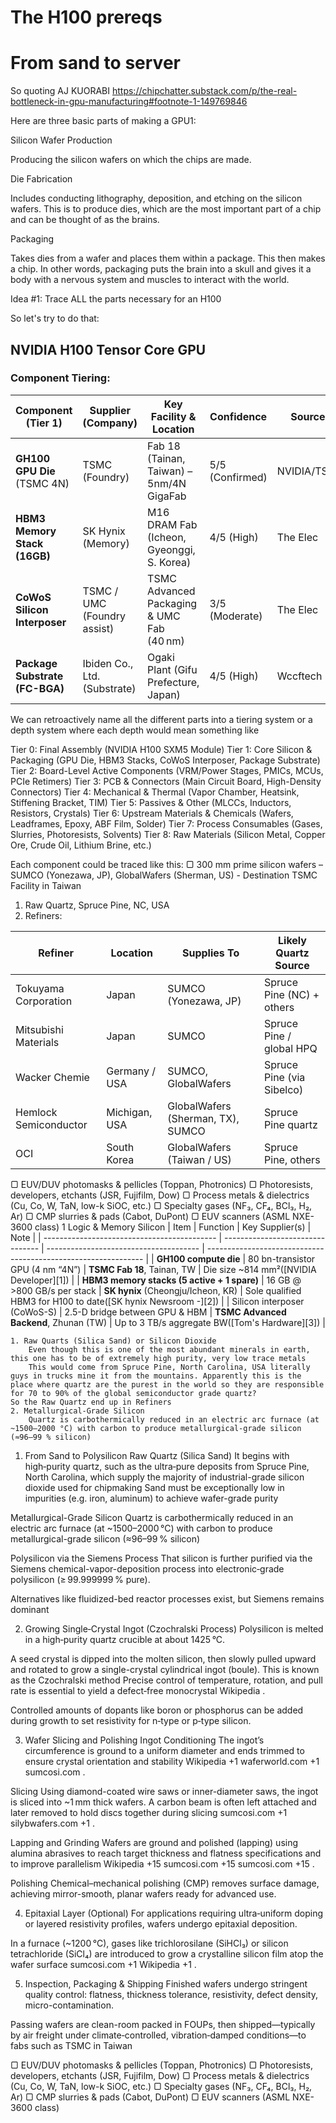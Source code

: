 # The H100 prereqs







# From sand to server
So quoting AJ KUORABI https://chipchatter.substack.com/p/the-real-bottleneck-in-gpu-manufacturing#footnote-1-149769846

Here are three basic parts of making a GPU1:

Silicon Wafer Production 

Producing the silicon wafers on which the chips are made. 

Die Fabrication 

Includes conducting lithography, deposition, and etching on the silicon wafers. This is to produce dies, which are the most important part of a chip and can be thought of as the brains. 

Packaging 

Takes dies from a wafer and places them within a package. This then makes a chip. In other words, packaging puts the brain into a skull and gives it a body with a nervous system and muscles to interact with the world. 

Idea #1: Trace ALL the parts necessary for an H100

So let's try to do that:

## NVIDIA H100 Tensor Core GPU
### Component Tiering:
| **Component (Tier 1)**         | **Supplier (Company)**       | **Key Facility & Location**               | **Confidence**  | **Sources** |
| ------------------------------ | ---------------------------- | ----------------------------------------- | --------------- | ----------- |
| **GH100 GPU Die** (TSMC 4N)    | TSMC (Foundry)               | Fab 18 (Tainan, Taiwan) – 5nm/4N GigaFab  | 5/5 (Confirmed) | NVIDIA/TSMC |
| **HBM3 Memory Stack (16GB)**   | SK Hynix (Memory)            | M16 DRAM Fab (Icheon, Gyeonggi, S. Korea) | 4/5 (High)      | The Elec    |
| **CoWoS Silicon Interposer**   | TSMC / UMC (Foundry assist)  | TSMC Advanced Packaging & UMC Fab (40 nm) | 3/5 (Moderate)  | The Elec    |
| **Package Substrate (FC-BGA)** | Ibiden Co., Ltd. (Substrate) | Ogaki Plant (Gifu Prefecture, Japan)      | 4/5 (High)      | Wccftech    |

We can retroactively name all the different parts into a tiering system or a depth system where each depth would mean something like

Tier 0: Final Assembly (NVIDIA H100 SXM5 Module)
Tier 1: Core Silicon & Packaging (GPU Die, HBM3 Stacks, CoWoS Interposer, Package Substrate)
Tier 2: Board-Level Active Components (VRM/Power Stages, PMICs, MCUs, PCIe Retimers)
Tier 3: PCB & Connectors (Main Circuit Board, High-Density Connectors)
Tier 4: Mechanical & Thermal (Vapor Chamber, Heatsink, Stiffening Bracket, TIM)
Tier 5: Passives & Other (MLCCs, Inductors, Resistors, Crystals)
Tier 6: Upstream Materials & Chemicals (Wafers, Leadframes, Epoxy, ABF Film, Solder)
Tier 7: Process Consumables (Gases, Slurries, Photoresists, Solvents)
Tier 8: Raw Materials (Silicon Metal, Copper Ore, Crude Oil, Lithium Brine, etc.)

Each component could be traced like this:
▢ 300 mm prime silicon wafers – SUMCO (Yonezawa, JP), GlobalWafers (Sherman, US) - Destination TSMC Facility in Taiwan
1. Raw Quartz, Spruce Pine, NC, USA
2. Refiners: 

| Refiner               | Location      | Supplies To                       | Likely Quartz Source      |
| --------------------- | ------------- | --------------------------------- | ------------------------- |
| Tokuyama Corporation  | Japan         | SUMCO (Yonezawa, JP)              | Spruce Pine (NC) + others |
| Mitsubishi Materials  | Japan         | SUMCO                             | Spruce Pine / global HPQ  |
| Wacker Chemie         | Germany / USA | SUMCO, GlobalWafers               | Spruce Pine (via Sibelco) |
| Hemlock Semiconductor | Michigan, USA | GlobalWafers (Sherman, TX), SUMCO | Spruce Pine quartz        |
| OCI                   | South Korea   | GlobalWafers (Taiwan / US)        | Spruce Pine, others       |

▢ EUV/DUV photomasks & pellicles (Toppan, Photronics)
▢ Photoresists, developers, etchants (JSR, Fujifilm, Dow)
▢ Process metals & dielectrics (Cu, Co, W, TaN, low-k SiOC, etc.)
▢ Specialty gases (NF₃, CF₄, BCl₃, H₂, Ar)
▢ CMP slurries & pads (Cabot, DuPont)
▢ EUV scanners (ASML NXE-3600 class)
1 Logic & Memory Silicon
| Item                                        | Function                         | Key Supplier(s)                        | Note                                                           |
| ------------------------------------------- | -------------------------------- | -------------------------------------- | -------------------------------------------------------------- |
| **GH100 compute die**                       | 80 bn-transistor GPU (4 nm “4N”) | **TSMC Fab 18**, Tainan, TW            | Die size \~814 mm²([NVIDIA Developer][1])                      |
| **HBM3 memory stacks (5 active + 1 spare)** | 16 GB @ >800 GB/s per stack      | **SK hynix** (Cheongju/Icheon, KR)     | Sole qualified HBM3 for H100 to date([SK hynix Newsroom -][2]) |
| Silicon interposer (CoWoS-S)                | 2.5-D bridge between GPU & HBM   | **TSMC Advanced Backend**, Zhunan (TW) | Up to 3 TB/s aggregate BW([Tom's Hardware][3])                 |







    1. Raw Quarts (Silica Sand) or Silicon Dioxide
        Even though this is one of the most abundant minerals in earth, this one has to be of extremely high purity, very low trace metals
        This would come from Spruce Pine, North Carolina, USA literally guys in trucks mine it from the mountains. Apparently this is the place where quartz are the purest in the world so they are responsible for 70 to 90% of the global semiconductor grade quartz? 
    So the Raw Quartz end up in Refiners
    2. Metallurgical-Grade Silicon
        Quartz is carbothermically reduced in an electric arc furnace (at ~1500–2000 °C) with carbon to produce metallurgical-grade silicon (≈96–99 % silicon)
    
1. From Sand to Polysilicon
Raw Quartz (Silica Sand)
It begins with high‑purity quartz, such as the ultra‑pure deposits from Spruce Pine, North Carolina, which supply the majority of industrial-grade silicon dioxide used for chipmaking 
Sand must be exceptionally low in impurities (e.g. iron, aluminum) to achieve wafer-grade purity 

Metallurgical-Grade Silicon
Quartz is carbothermically reduced in an electric arc furnace (at ~1500–2000 °C) with carbon to produce metallurgical-grade silicon (≈96–99 % silicon) 

Polysilicon via the Siemens Process
That silicon is further purified via the Siemens chemical-vapor-deposition process into electronic‑grade polysilicon (≥ 99.999999 % pure).

Alternatives like fluidized-bed reactor processes exist, but Siemens remains dominant 

2. Growing Single‑Crystal Ingot (Czochralski Process)
Polysilicon is melted in a high‑purity quartz crucible at about 1425 °C.

A seed crystal is dipped into the molten silicon, then slowly pulled upward and rotated to grow a single-crystal cylindrical ingot (boule). This is known as the Czochralski method 
Precise control of temperature, rotation, and pull rate is essential to yield a defect‑free monocrystal 
Wikipedia
.

Controlled amounts of dopants like boron or phosphorus can be added during growth to set resistivity for n‑type or p‑type silicon.

3. Wafer Slicing and Polishing
Ingot Conditioning
The ingot’s circumference is ground to a uniform diameter and ends trimmed to ensure crystal orientation and stability 
Wikipedia
+1
waferworld.com
+1
sumcosi.com
.

Slicing
Using diamond-coated wire saws or inner-diameter saws, the ingot is sliced into ~1 mm thick wafers. A carbon beam is often left attached and later removed to hold discs together during slicing 
sumcosi.com
+1
silybwafers.com
+1
.

Lapping and Grinding
Wafers are ground and polished (lapping) using alumina abrasives to reach target thickness and flatness specifications and to improve parallelism 
Wikipedia
+15
sumcosi.com
+15
sumcosi.com
+15
.

Polishing
Chemical–mechanical polishing (CMP) removes surface damage, achieving mirror-smooth, planar wafers ready for advanced use.

4. Epitaxial Layer (Optional)
For applications requiring ultra‑uniform doping or layered resistivity profiles, wafers undergo epitaxial deposition.

In a furnace (~1200 °C), gases like trichlorosilane (SiHCl₃) or silicon tetrachloride (SiCl₄) are introduced to grow a crystalline silicon film atop the wafer surface 
sumcosi.com
+1
Wikipedia
+1
.

5. Inspection, Packaging & Shipping
Finished wafers undergo stringent quality control: flatness, thickness tolerance, resistivity, defect density, micro-contamination.

Passing wafers are clean-room packed in FOUPs, then shipped—typically by air freight under climate‑controlled, vibration‑damped conditions—to fabs such as TSMC in Taiwan
        
        




▢ EUV/DUV photomasks & pellicles (Toppan, Photronics)
▢ Photoresists, developers, etchants (JSR, Fujifilm, Dow)
▢ Process metals & dielectrics (Cu, Co, W, TaN, low-k SiOC, etc.)
▢ Specialty gases (NF₃, CF₄, BCl₃, H₂, Ar)
▢ CMP slurries & pads (Cabot, DuPont)
▢ EUV scanners (ASML NXE-3600 class)
